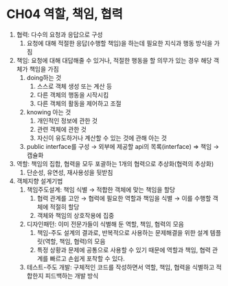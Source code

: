 # CH04 역할, 책임, 협력

1. 협력: 다수의 요청과 응답으로 구성
    1. 요청에 대해 적절한 응답(수행할 책임)을 하는데 필요한 지식과 행동 방식을 가짐
2. 책임: 요청에 대해 대답해줄 수 있거나, 적절한 행동을 할 의무가 있는 경우 해당 객체가 책임을 가짐
    1. doing하는 것
        1. 스스로 객체 생성 또는 계산 등
        2. 다른 객체의 행동을 시작시킴
        3. 다른 객체의 활동을 제어하고 조절
    2. knowing 아는 것
        1. 개인적인 정보에 관한 것
        2. 관련 객체에 관한 것
        3. 자신이 유도하거나 계산할 수 있는 것에 관해 아는 것
    3. public interface를 구성 → 외부에 제공할 api의 목록(interface) ⇒ 책임 → 캡슐화
3. 역할: 책임의 집합, 협력을 모두 포괄하는 1개의 협력으로 추상화(협력의 추상화)
    1. 단순성, 유연성, 재사용성을 뒷받침
4. 객체지향 설계기법
    1. 책임주도설계: 책임 식별 → 적합한 객체에 맞는 책임을 할당
        1. 협력 관계를 고안 → 협력에 필요한 역할과 책임을 식별 → 이를 수행할 객체에 적절히 할당
        2. 객체와 책임의 상호작용에 집중
    2. 디자인패턴: 이미 전문가들이 식별해 둔 역할, 책임, 협력의 모음
        1. 책임-주도 설계의 결과로, 반복적으로 사용하는 문제해결을 위한 설계 템플릿(역할, 책임, 협력)의 모음
        2. 특정 상황과 문제에 공통으로 사용할 수 있기 때문에 역할과 책임, 협력 관계를 빠르고 손쉽게 포착할 수 있다.
    3. 테스트-주도 개발: 구체적인 코드를 작성하면서 역할, 책임, 협력을 식별하고 적합한지 피드백하는 개발 방식